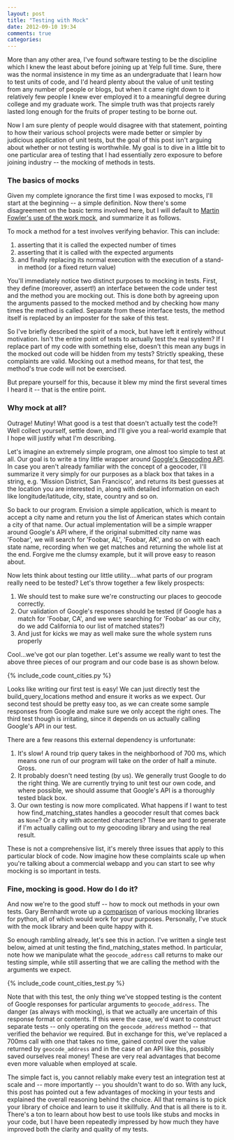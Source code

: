 ```yaml
---
layout: post
title: "Testing with Mock"
date: 2012-09-10 19:34
comments: true
categories: 
---
```


More than any other area, I've found software testing to be the discipline which I knew the least about before joining up at Yelp full time. Sure, there was the normal insistence in my time as an undergraduate that I learn how to test units of code, and I'd heard plenty about the value of unit testing from any number of people or blogs, but when it came right down to it relatively few people I knew ever employed it to a meaningful degree during college and my graduate work. The simple truth was that projects rarely lasted long enough for the fruits of proper testing to be borne out.

Now I am sure plenty of people would disagree with that statement, pointing to how their various school projects were made better or simpler by judicious application of unit tests, but the goal of this post isn't arguing about whether or not testing is worthwhile. My goal is to dive in a little bit to one particular area of testing that I had essentially zero exposure to before joining industry -- the mocking of methods in tests.

<!-- more -->

### The basics of mocks ###

Given my complete ignorance the first time I was exposed to mocks, I'll start at the beginning -- a simple definition. Now there's some disagreement on the basic terms involved here, but I will default to [Martin Fowler's use of the work mock](http://martinfowler.com/articles/mocksArentStubs.html), and summarize it as follows.

To mock a method for a test involves verifying behavior. This can include:

1. asserting that it is called the expected number of times
1. asserting that it is called with the expected arguments
2. and finally replacing its normal execution with the execution of a stand-in method (or a fixed return value)

You'll immediately notice two distinct purposes to mocking in tests. First, they define (moreover, assert!) an interface between the code under test and the method you are mocking out. This is done both by agreeing upon the arguments passed to the mocked method and by checking how many times the method is called. Separate from these interface tests, the method itself is replaced by an imposter for the sake of this test.

So I've briefly described the spirit of a mock, but have left it entirely without motivation. Isn't the entire point of tests to actually test the real system? If I replace part of my code with something else, doesn't this mean any bugs in the mocked out code will be hidden from my tests? Strictly speaking, these complaints are valid. Mocking out a method means, for that test, the method's true code will not be exercised.

But prepare yourself for this, because it blew my mind the first several times I heard it -- that is the entire point.

### Why mock at all? ###

Outrage! Mutiny! What good is a test that doesn't actually test the code?! Well collect yourself, settle down, and I'll give you a real-world example that I hope will justify what I'm describing.

Let's imagine an extremely simple program, one almost too simple to test at all. Our goal is to write a tiny little wrapper around [Google's Geocoding API](https://developers.google.com/maps/documentation/geocoding/). In case you aren't already familiar with the concept of a geocoder, I'll summarize it very simply for our purposes as a black box that takes in a string, e.g. 'Mission District, San Francisco', and returns its best guesses at the location you are interested in, along with detailed information on each like longitude/latitude, city, state, country and so on.

So back to our program. Envision a simple application, which is meant to accept a city name and return you the list of American states which contain a city of that name. Our actual implementation will be a simple wrapper around Google's API where, if the original submitted city name was 'Foobar', we will search for 'Foobar, AL', 'Foobar, AK', and so on with each state name, recording when we get matches and returning the whole list at the end. Forgive me the clumsy example, but it will prove easy to reason about. 

Now lets think about testing our little utility....what parts of our program really need to be tested? Let's throw together a few likely prospects:

1. We should test to make sure we're constructing our places to geocode correctly.
2. Our validation of Google's responses should be tested (if Google has a match for 'Foobar, CA', and we were searching for 'Foobar' as our city, do we add California to our list of matched states?)
3. And just for kicks we may as well make sure the whole system runs properly

Cool...we've got our plan together. Let's assume we really want to test the
above three pieces of our program and our code base is as shown below.

{% include_code count_cities.py %}

Looks like writing our first test is easy! We can just directly test the build_query_locations method and ensure it works as we expect. Our second test should be pretty easy too, as we can create some sample responses from Google and make sure we only accept the right ones. The third test though is irritating, since it depends on us actually calling Google's API in our test.

There are a few reasons this external dependency is unfortunate: 

1. It's slow! A round trip query takes in the neighborhood of 700 ms, which means one run of our program will take on the order of half a minute. Gross.
2. It probably doesn't need testing (by us). We generally trust Google to do the right thing. We are currently trying to unit test our own code, and where possible, we should assume that Google's API is a thoroughly tested black box.
3. Our own testing is now more complicated. What happens if I want to test how find_matching_states handles a geocoder result that comes back as `None`? Or a city with accented characters? These are hard to generate if I'm actually calling out to my geocoding library and using the real result.

These is not a comprehensive list, it's merely three issues that apply to this particular block of code. Now imagine how these complaints scale up when you're talking about a commercial webapp and you can start to see why mocking is so important in tests.

### Fine, mocking is good. How do I do it? ###

And now we're to the good stuff -- how to mock out methods in your own tests. Gary Bernhardt wrote up a [comparison](http://garybernhardt.github.com/python-mock-comparison/) of various mocking libraries for python, all of which would work for your purposes. Personally, I've stuck with the mock library and been quite happy with it.

So enough rambling already, let's see this in action. I've written a single test below, aimed at unit testing the find_matching_states method. In particular, note how we manipulate what the `geocode_address` call returns to make our testing simple, while still asserting that we are calling the method with the arguments we expect.

{% include_code count_cities_test.py %}

Note that with this test, the only thing we've stopped testing is the content of Google responses for particular arguments to `geocode_address`. The danger (as always with mocking), is that we actually are uncertain of this response format or contents. If this were the case, we'd want to construct separate tests -- only operating on the `geocode_address` method -- that verified the behavior we required. But in exchange for this, we've replaced a 700ms call with one that takes no time, gained control over the value returned by `geocode_address` and in the case of an API like this, possibly saved ourselves real money! These are very real advantages that become even more valuable when employed at scale.

The simple fact is, you cannot reliably make every test an integration test at scale and -- more importantly -- you shouldn't want to do so. With any luck, this post has pointed out a few advantages of mocking in your tests and explained the overall reasoning behind the choice. All that remains is to pick your library of choice and learn to use it skillfully. And that is all there is to it. There's a ton to learn about how best to use tools like stubs and mocks in your code, but I have been repeatedly impressed by how much they have improved both the clarity and quality of my tests.
